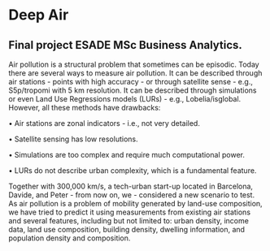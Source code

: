 # Deep Air
## Final project ESADE MSc Business Analytics.


Air pollution is a structural problem that sometimes can be episodic. Today there are several ways to measure air pollution. It can be described through air stations - points with high accuracy - or through satellite sense - e.g., S5p/tropomi with 5 km resolution. It can be described through simulations or even Land Use Regressions models (LURs) - e.g., Lobelia/isglobal.
However, all these methods have drawbacks:

• Air stations are zonal indicators - i.e., not very detailed.

• Satellite sensing has low resolutions.

• Simulations are too complex and require much computational power.

• LURs do not describe urban complexity, which is a fundamental feature. 



Together with 300,000 km/s, a tech-urban start-up located in Barcelona, Davide, and Peter - from now on, we - considered a new scenario to test. As air pollution is a problem of mobility generated by land-use composition, we have tried to predict it using measurements from existing air stations and several features, including but not limited to: urban density, income data, land use composition, building density, dwelling information, and population density and composition.
